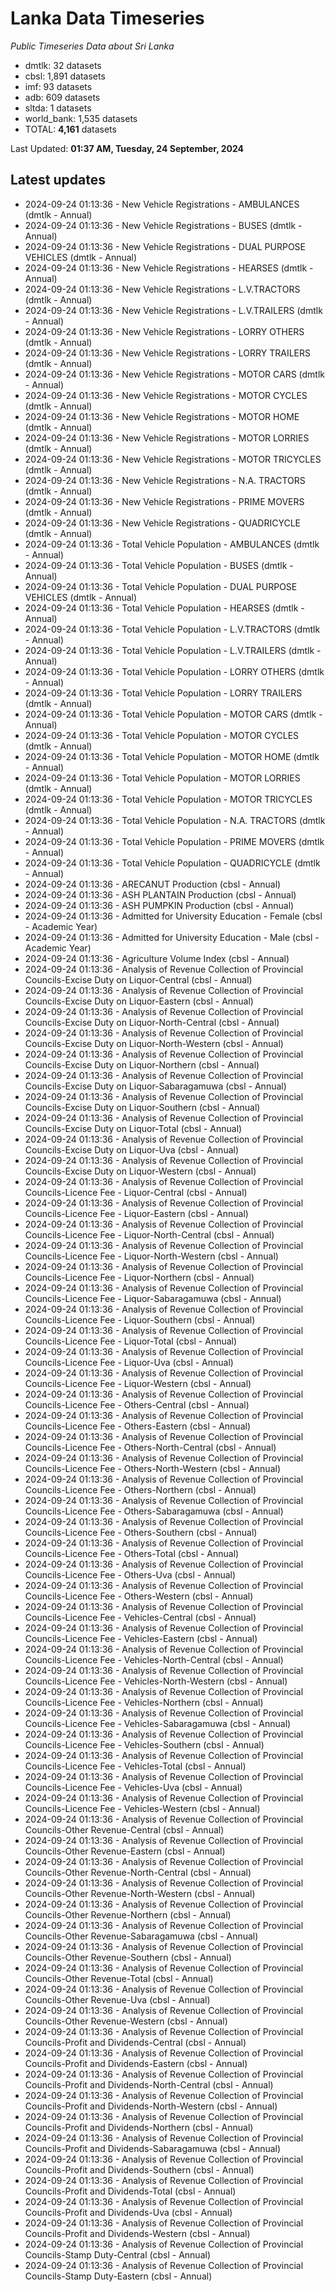 # Lanka Data Timeseries
*Public Timeseries Data about Sri Lanka*

* dmtlk: 32 datasets
* cbsl: 1,891 datasets
* imf: 93 datasets
* adb: 609 datasets
* sltda: 1 datasets
* world_bank: 1,535 datasets
* TOTAL: **4,161** datasets

Last Updated: **01:37 AM, Tuesday, 24 September, 2024**

## Latest updates

* 2024-09-24 01:13:36 - New Vehicle Registrations - AMBULANCES (dmtlk - Annual)
* 2024-09-24 01:13:36 - New Vehicle Registrations - BUSES (dmtlk - Annual)
* 2024-09-24 01:13:36 - New Vehicle Registrations - DUAL PURPOSE VEHICLES (dmtlk - Annual)
* 2024-09-24 01:13:36 - New Vehicle Registrations - HEARSES (dmtlk - Annual)
* 2024-09-24 01:13:36 - New Vehicle Registrations - L.V.TRACTORS (dmtlk - Annual)
* 2024-09-24 01:13:36 - New Vehicle Registrations - L.V.TRAILERS (dmtlk - Annual)
* 2024-09-24 01:13:36 - New Vehicle Registrations - LORRY OTHERS (dmtlk - Annual)
* 2024-09-24 01:13:36 - New Vehicle Registrations - LORRY TRAILERS (dmtlk - Annual)
* 2024-09-24 01:13:36 - New Vehicle Registrations - MOTOR CARS (dmtlk - Annual)
* 2024-09-24 01:13:36 - New Vehicle Registrations - MOTOR CYCLES (dmtlk - Annual)
* 2024-09-24 01:13:36 - New Vehicle Registrations - MOTOR HOME (dmtlk - Annual)
* 2024-09-24 01:13:36 - New Vehicle Registrations - MOTOR LORRIES (dmtlk - Annual)
* 2024-09-24 01:13:36 - New Vehicle Registrations - MOTOR TRICYCLES (dmtlk - Annual)
* 2024-09-24 01:13:36 - New Vehicle Registrations - N.A. TRACTORS (dmtlk - Annual)
* 2024-09-24 01:13:36 - New Vehicle Registrations - PRIME MOVERS (dmtlk - Annual)
* 2024-09-24 01:13:36 - New Vehicle Registrations - QUADRICYCLE (dmtlk - Annual)
* 2024-09-24 01:13:36 - Total Vehicle Population - AMBULANCES (dmtlk - Annual)
* 2024-09-24 01:13:36 - Total Vehicle Population - BUSES (dmtlk - Annual)
* 2024-09-24 01:13:36 - Total Vehicle Population - DUAL PURPOSE VEHICLES (dmtlk - Annual)
* 2024-09-24 01:13:36 - Total Vehicle Population - HEARSES (dmtlk - Annual)
* 2024-09-24 01:13:36 - Total Vehicle Population - L.V.TRACTORS (dmtlk - Annual)
* 2024-09-24 01:13:36 - Total Vehicle Population - L.V.TRAILERS (dmtlk - Annual)
* 2024-09-24 01:13:36 - Total Vehicle Population - LORRY OTHERS (dmtlk - Annual)
* 2024-09-24 01:13:36 - Total Vehicle Population - LORRY TRAILERS (dmtlk - Annual)
* 2024-09-24 01:13:36 - Total Vehicle Population - MOTOR CARS (dmtlk - Annual)
* 2024-09-24 01:13:36 - Total Vehicle Population - MOTOR CYCLES (dmtlk - Annual)
* 2024-09-24 01:13:36 - Total Vehicle Population - MOTOR HOME (dmtlk - Annual)
* 2024-09-24 01:13:36 - Total Vehicle Population - MOTOR LORRIES (dmtlk - Annual)
* 2024-09-24 01:13:36 - Total Vehicle Population - MOTOR TRICYCLES (dmtlk - Annual)
* 2024-09-24 01:13:36 - Total Vehicle Population - N.A. TRACTORS (dmtlk - Annual)
* 2024-09-24 01:13:36 - Total Vehicle Population - PRIME MOVERS (dmtlk - Annual)
* 2024-09-24 01:13:36 - Total Vehicle Population - QUADRICYCLE (dmtlk - Annual)
* 2024-09-24 01:13:36 - ARECANUT Production (cbsl - Annual)
* 2024-09-24 01:13:36 - ASH PLANTAIN Production (cbsl - Annual)
* 2024-09-24 01:13:36 - ASH PUMPKIN Production (cbsl - Annual)
* 2024-09-24 01:13:36 - Admitted for University Education - Female (cbsl - Academic Year)
* 2024-09-24 01:13:36 - Admitted for University Education - Male (cbsl - Academic Year)
* 2024-09-24 01:13:36 - Agriculture Volume Index (cbsl - Annual)
* 2024-09-24 01:13:36 - Analysis of Revenue Collection of Provincial Councils-Excise Duty on Liquor-Central (cbsl - Annual)
* 2024-09-24 01:13:36 - Analysis of Revenue Collection of Provincial Councils-Excise Duty on Liquor-Eastern (cbsl - Annual)
* 2024-09-24 01:13:36 - Analysis of Revenue Collection of Provincial Councils-Excise Duty on Liquor-North-Central (cbsl - Annual)
* 2024-09-24 01:13:36 - Analysis of Revenue Collection of Provincial Councils-Excise Duty on Liquor-North-Western (cbsl - Annual)
* 2024-09-24 01:13:36 - Analysis of Revenue Collection of Provincial Councils-Excise Duty on Liquor-Northern (cbsl - Annual)
* 2024-09-24 01:13:36 - Analysis of Revenue Collection of Provincial Councils-Excise Duty on Liquor-Sabaragamuwa (cbsl - Annual)
* 2024-09-24 01:13:36 - Analysis of Revenue Collection of Provincial Councils-Excise Duty on Liquor-Southern (cbsl - Annual)
* 2024-09-24 01:13:36 - Analysis of Revenue Collection of Provincial Councils-Excise Duty on Liquor-Total (cbsl - Annual)
* 2024-09-24 01:13:36 - Analysis of Revenue Collection of Provincial Councils-Excise Duty on Liquor-Uva (cbsl - Annual)
* 2024-09-24 01:13:36 - Analysis of Revenue Collection of Provincial Councils-Excise Duty on Liquor-Western (cbsl - Annual)
* 2024-09-24 01:13:36 - Analysis of Revenue Collection of Provincial Councils-Licence Fee - Liquor-Central (cbsl - Annual)
* 2024-09-24 01:13:36 - Analysis of Revenue Collection of Provincial Councils-Licence Fee - Liquor-Eastern (cbsl - Annual)
* 2024-09-24 01:13:36 - Analysis of Revenue Collection of Provincial Councils-Licence Fee - Liquor-North-Central (cbsl - Annual)
* 2024-09-24 01:13:36 - Analysis of Revenue Collection of Provincial Councils-Licence Fee - Liquor-North-Western (cbsl - Annual)
* 2024-09-24 01:13:36 - Analysis of Revenue Collection of Provincial Councils-Licence Fee - Liquor-Northern (cbsl - Annual)
* 2024-09-24 01:13:36 - Analysis of Revenue Collection of Provincial Councils-Licence Fee - Liquor-Sabaragamuwa (cbsl - Annual)
* 2024-09-24 01:13:36 - Analysis of Revenue Collection of Provincial Councils-Licence Fee - Liquor-Southern (cbsl - Annual)
* 2024-09-24 01:13:36 - Analysis of Revenue Collection of Provincial Councils-Licence Fee - Liquor-Total (cbsl - Annual)
* 2024-09-24 01:13:36 - Analysis of Revenue Collection of Provincial Councils-Licence Fee - Liquor-Uva (cbsl - Annual)
* 2024-09-24 01:13:36 - Analysis of Revenue Collection of Provincial Councils-Licence Fee - Liquor-Western (cbsl - Annual)
* 2024-09-24 01:13:36 - Analysis of Revenue Collection of Provincial Councils-Licence Fee - Others-Central (cbsl - Annual)
* 2024-09-24 01:13:36 - Analysis of Revenue Collection of Provincial Councils-Licence Fee - Others-Eastern (cbsl - Annual)
* 2024-09-24 01:13:36 - Analysis of Revenue Collection of Provincial Councils-Licence Fee - Others-North-Central (cbsl - Annual)
* 2024-09-24 01:13:36 - Analysis of Revenue Collection of Provincial Councils-Licence Fee - Others-North-Western (cbsl - Annual)
* 2024-09-24 01:13:36 - Analysis of Revenue Collection of Provincial Councils-Licence Fee - Others-Northern (cbsl - Annual)
* 2024-09-24 01:13:36 - Analysis of Revenue Collection of Provincial Councils-Licence Fee - Others-Sabaragamuwa (cbsl - Annual)
* 2024-09-24 01:13:36 - Analysis of Revenue Collection of Provincial Councils-Licence Fee - Others-Southern (cbsl - Annual)
* 2024-09-24 01:13:36 - Analysis of Revenue Collection of Provincial Councils-Licence Fee - Others-Total (cbsl - Annual)
* 2024-09-24 01:13:36 - Analysis of Revenue Collection of Provincial Councils-Licence Fee - Others-Uva (cbsl - Annual)
* 2024-09-24 01:13:36 - Analysis of Revenue Collection of Provincial Councils-Licence Fee - Others-Western (cbsl - Annual)
* 2024-09-24 01:13:36 - Analysis of Revenue Collection of Provincial Councils-Licence Fee - Vehicles-Central (cbsl - Annual)
* 2024-09-24 01:13:36 - Analysis of Revenue Collection of Provincial Councils-Licence Fee - Vehicles-Eastern (cbsl - Annual)
* 2024-09-24 01:13:36 - Analysis of Revenue Collection of Provincial Councils-Licence Fee - Vehicles-North-Central (cbsl - Annual)
* 2024-09-24 01:13:36 - Analysis of Revenue Collection of Provincial Councils-Licence Fee - Vehicles-North-Western (cbsl - Annual)
* 2024-09-24 01:13:36 - Analysis of Revenue Collection of Provincial Councils-Licence Fee - Vehicles-Northern (cbsl - Annual)
* 2024-09-24 01:13:36 - Analysis of Revenue Collection of Provincial Councils-Licence Fee - Vehicles-Sabaragamuwa (cbsl - Annual)
* 2024-09-24 01:13:36 - Analysis of Revenue Collection of Provincial Councils-Licence Fee - Vehicles-Southern (cbsl - Annual)
* 2024-09-24 01:13:36 - Analysis of Revenue Collection of Provincial Councils-Licence Fee - Vehicles-Total (cbsl - Annual)
* 2024-09-24 01:13:36 - Analysis of Revenue Collection of Provincial Councils-Licence Fee - Vehicles-Uva (cbsl - Annual)
* 2024-09-24 01:13:36 - Analysis of Revenue Collection of Provincial Councils-Licence Fee - Vehicles-Western (cbsl - Annual)
* 2024-09-24 01:13:36 - Analysis of Revenue Collection of Provincial Councils-Other Revenue-Central (cbsl - Annual)
* 2024-09-24 01:13:36 - Analysis of Revenue Collection of Provincial Councils-Other Revenue-Eastern (cbsl - Annual)
* 2024-09-24 01:13:36 - Analysis of Revenue Collection of Provincial Councils-Other Revenue-North-Central (cbsl - Annual)
* 2024-09-24 01:13:36 - Analysis of Revenue Collection of Provincial Councils-Other Revenue-North-Western (cbsl - Annual)
* 2024-09-24 01:13:36 - Analysis of Revenue Collection of Provincial Councils-Other Revenue-Northern (cbsl - Annual)
* 2024-09-24 01:13:36 - Analysis of Revenue Collection of Provincial Councils-Other Revenue-Sabaragamuwa (cbsl - Annual)
* 2024-09-24 01:13:36 - Analysis of Revenue Collection of Provincial Councils-Other Revenue-Southern (cbsl - Annual)
* 2024-09-24 01:13:36 - Analysis of Revenue Collection of Provincial Councils-Other Revenue-Total (cbsl - Annual)
* 2024-09-24 01:13:36 - Analysis of Revenue Collection of Provincial Councils-Other Revenue-Uva (cbsl - Annual)
* 2024-09-24 01:13:36 - Analysis of Revenue Collection of Provincial Councils-Other Revenue-Western (cbsl - Annual)
* 2024-09-24 01:13:36 - Analysis of Revenue Collection of Provincial Councils-Profit and Dividends-Central (cbsl - Annual)
* 2024-09-24 01:13:36 - Analysis of Revenue Collection of Provincial Councils-Profit and Dividends-Eastern (cbsl - Annual)
* 2024-09-24 01:13:36 - Analysis of Revenue Collection of Provincial Councils-Profit and Dividends-North-Central (cbsl - Annual)
* 2024-09-24 01:13:36 - Analysis of Revenue Collection of Provincial Councils-Profit and Dividends-North-Western (cbsl - Annual)
* 2024-09-24 01:13:36 - Analysis of Revenue Collection of Provincial Councils-Profit and Dividends-Northern (cbsl - Annual)
* 2024-09-24 01:13:36 - Analysis of Revenue Collection of Provincial Councils-Profit and Dividends-Sabaragamuwa (cbsl - Annual)
* 2024-09-24 01:13:36 - Analysis of Revenue Collection of Provincial Councils-Profit and Dividends-Southern (cbsl - Annual)
* 2024-09-24 01:13:36 - Analysis of Revenue Collection of Provincial Councils-Profit and Dividends-Total (cbsl - Annual)
* 2024-09-24 01:13:36 - Analysis of Revenue Collection of Provincial Councils-Profit and Dividends-Uva (cbsl - Annual)
* 2024-09-24 01:13:36 - Analysis of Revenue Collection of Provincial Councils-Profit and Dividends-Western (cbsl - Annual)
* 2024-09-24 01:13:36 - Analysis of Revenue Collection of Provincial Councils-Stamp Duty-Central (cbsl - Annual)
* 2024-09-24 01:13:36 - Analysis of Revenue Collection of Provincial Councils-Stamp Duty-Eastern (cbsl - Annual)